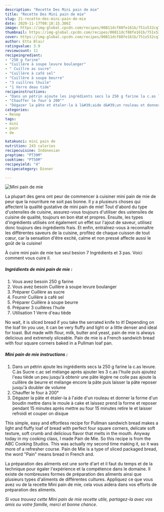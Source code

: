 ```yaml
---
description: "Recette Des Mini pain de mie"
title: "Recette Des Mini pain de mie"
slug: 21-recette-des-mini-pain-de-mie
date: 2020-11-17T08:18:15.386Z
image: https://img-global.cpcdn.com/recipes/00811dcf88fe161b/751x532cq70/mini-pain-de-mie-photo-principale-de-la-recette.jpg
thumbnail: https://img-global.cpcdn.com/recipes/00811dcf88fe161b/751x532cq70/mini-pain-de-mie-photo-principale-de-la-recette.jpg
cover: https://img-global.cpcdn.com/recipes/00811dcf88fe161b/751x532cq70/mini-pain-de-mie-photo-principale-de-la-recette.jpg
author: Etta Blair
ratingvalue: 3.9
reviewcount: 11
recipeingredient:
- "250 g farine"
- "Cuillère à soupe levure boulanger"
- " Cuillre as sucre"
- "Cuillère à café sel"
- "Cuillère à soupe beurre"
- "3 cuillres lhuile"
- "1 Verre deau tide"
recipeinstructions:
- "Dans un pétrin ajoute les ingrédients secs la 250 g farine la c.as levure. C.às Sucre c.ac sel mélange après ajouter les 3 c.as l&#39;huile puis ajoutez l&#39;eau tiède un peu jusqu&#39;à obtenir une pâte légère ne colle pas ajoute la cuillère de beurre et mélange encore la pâte puis laisser la pâte reposer jusqu&#39;à doubler de volume"
- "Chauffer le four à 200°"
- "Dégazer la pâte et étaler-la à l&#39;aide d&#39;un rouleau et donner la forme d&#39;un boudin mettre dans le moule à cake et laissez prend la forme et reposer pendant 15 minutes après mettre au four 15 minutes retire le et laisser refroidi et couper on disque"
categories:
- Resep
tags:
- mini
- pain
- de

katakunci: mini pain de 
nutrition: 243 calories
recipecuisine: Indonesian
preptime: "PT39M"
cooktime: "PT50M"
recipeyield: "4"
recipecategory: Dinner

---
```



![Mini pain de mie](https://img-global.cpcdn.com/recipes/00811dcf88fe161b/751x532cq70/mini-pain-de-mie-photo-principale-de-la-recette.jpg)

La plupart des gens ont peur de commencer à cuisiner mini pain de mie de peur que la nourriture ne soit pas bonne. Il y a plusieurs choses qui affectent la qualité gustative de mini pain de mie! Tout d'abord du type d'ustensiles de cuisine, assurez-vous toujours d'utiliser des ustensiles de cuisine de qualité, toujours en bon état et propres. Ensuite, les types d'ingrédients utilisés ont également un effet sur l'ajout de saveur, utilisez donc toujours des ingrédients frais. Et enfin, entraînez-vous à reconnaître les différentes saveurs de la cuisine, profitez de chaque cuisson de tout cœur, car la sensation d'être excité, calme et non pressé affecte aussi le goût de la cuisine!

<!--inarticleads1-->

À cuire mini pain de mie tue seul besion 7 Ingrédients et 3 pas. Voici comment vous cuire il.

##### Ingrédients de mini pain de mie :

1. Vous avez besoin 250 g farine
1. Vous avez besoin Cuillère à soupe levure boulanger
1. Préparer  Cuillère as sucre
1. Fournir Cuillère à café sel
1. Préparer Cuillère à soupe beurre
1. Préparer 3 cuillères l&#39;huile
1. Utilisation 1 Verre d&#39;eau tiède


No wait, it is sliced bread if you take the serrated knife to it! Depending on the loaf tin you use, it can be very fluffy and light or a little denser and ideal for toast. But made with flour, milk, butter and yeast, pain de mie is always delicious and extremely sliceable. Pain de mie is a French sandwich bread with four square corners baked in a Pullman loaf pan. 

<!--inarticleads2-->

##### Mini pain de mie instructions :

1. Dans un pétrin ajoute les ingrédients secs la 250 g farine la c.as levure. C.às Sucre c.ac sel mélange après ajouter les 3 c.as l&#39;huile puis ajoutez l&#39;eau tiède un peu jusqu&#39;à obtenir une pâte légère ne colle pas ajoute la cuillère de beurre et mélange encore la pâte puis laisser la pâte reposer jusqu&#39;à doubler de volume
1. Chauffer le four à 200°
1. Dégazer la pâte et étaler-la à l&#39;aide d&#39;un rouleau et donner la forme d&#39;un boudin mettre dans le moule à cake et laissez prend la forme et reposer pendant 15 minutes après mettre au four 15 minutes retire le et laisser refroidi et couper on disque


This simple, easy and effortless recipe for Pullman sandwich bread makes a light and fluffy loaf of bread with perfect four square corners, delicate soft texture, soft crumb and delicious flavor that melts in the mouth. Anyway today in my cooking class, I made Pain de Mie. So this recipe is from the ABC Cooking Studios. This was actually my second time making it, so it was more of a refresher course. Pain de Mie is a type of sliced packaged bread, the word &#34;Pain&#34; means bread in French and. 

<!--inarticleads1-->

<p>
La préparation des aliments est une sorte d'art et il faut du temps et de la technique pour égaler l'expérience et la compétence dans le domaine. Il existe de nombreuses formes de préparation des aliments ainsi que plusieurs types d'aliments de différentes cultures. Appliquez ce que vous avez vu de la recette Mini pain de mie, cela vous aidera dans vos efforts de préparation des aliments.
</p>

<p>
<i>Si vous trouvez cette Mini pain de mie recette utile, partagez-la avec vos amis ou votre famille, merci et bonne chance.</i>
</p>
